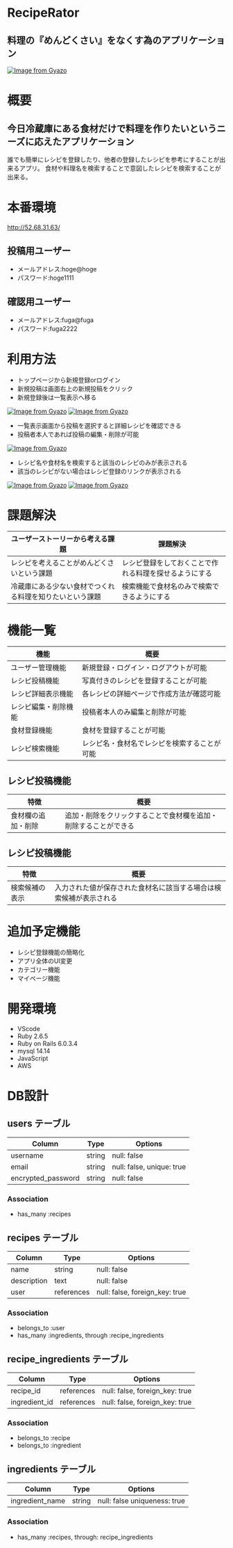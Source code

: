 # RecipeRator

## 料理の『めんどくさい』をなくす為のアプリケーション

[![Image from Gyazo](https://i.gyazo.com/cf2c2d3d3a3f1f644ca8847994a16d10.jpg)](https://gyazo.com/cf2c2d3d3a3f1f644ca8847994a16d10)

# 概要

## 今日冷蔵庫にある食材だけで料理を作りたいというニーズに応えたアプリケーション

誰でも簡単にレシピを登録したり、他者の登録したレシピを参考にすることが出来るアプリ。
食材や料理名を検索することで意図したレシピを検索することが出来る。

# 本番環境

http://52.68.31.63/

## 投稿用ユーザー

* メールアドレス:hoge@hoge
* パスワード:hoge1111

## 確認用ユーザー

* メールアドレス:fuga@fuga
* パスワード:fuga2222


# 利用方法

* トップページから新規登録orログイン
* 新規投稿は画面右上の新規投稿をクリック
* 新規登録後は一覧表示へ移る

[![Image from Gyazo](https://i.gyazo.com/89d514265a8a4bb27a3a9ae9c2989f7b.gif)](https://gyazo.com/89d514265a8a4bb27a3a9ae9c2989f7b)
[![Image from Gyazo](https://i.gyazo.com/112c47ed3feffa4cf324f6eefe41f93a.gif)](https://gyazo.com/112c47ed3feffa4cf324f6eefe41f93a)

* 一覧表示画面から投稿を選択すると詳細レシピを確認できる
* 投稿者本人であれば投稿の編集・削除が可能


[![Image from Gyazo](https://i.gyazo.com/60270a5ef9356aae687322532061ece5.gif)](https://gyazo.com/60270a5ef9356aae687322532061ece5)


* レシピ名や食材名を検索すると該当のレシピのみが表示される
* 該当のレシピがない場合はレシピ登録のリンクが表示される

[![Image from Gyazo](https://i.gyazo.com/08e0b0c994ea0927f5f57b67e5702fca.gif)](https://gyazo.com/08e0b0c994ea0927f5f57b67e5702fca)
[![Image from Gyazo](https://i.gyazo.com/a79fd2bc7cd392aa797e209e34a8c460.gif)](https://gyazo.com/a79fd2bc7cd392aa797e209e34a8c460)


# 課題解決

| ユーザーストーリーから考える課題                     |    課題解決                                   |
| ---------------------------------------------- | -------------------------------------------- |
| レシピを考えることがめんどくさいという課題            | レシピ登録をしておくことで作れる料理を探せるようにする |
| 冷蔵庫にある少ない食材でつくれる料理を知りたいという課題 | 検索機能で食材名のみで検索できるようにする          |

# 機能一覧

| 機能              | 概要                                    |
| ---------------- | --------------------------------------- |
| ユーザー管理機能    | 新規登録・ログイン・ログアウトが可能          |
| レシピ投稿機能      | 写真付きのレシピを登録することが可能         |
| レシピ詳細表示機能   | 各レシピの詳細ページで作成方法が確認可能     |
| レシピ編集・削除機能 | 投稿者本人のみ編集と削除が可能              |
| 食材登録機能        |  食材を登録することが可能                 |
| レシピ検索機能      |  レシピ名・食材名でレシピを検索することが可能 |

## レシピ投稿機能

| 特徴              | 概要                                                  |
| ---------------- | ----------------------------------------------------- |
| 食材欄の追加・削除  | 追加・削除をクリックすることで食材欄を追加・削除することができる |

## レシピ投稿機能

| 特徴         | 概要                                                    |
| ------------ | ------------------------------------------------------ |
| 検索候補の表示 | 入力された値が保存された食材名に該当する場合は検索候補が表示される |


# 追加予定機能

* レシピ登録機能の簡略化
* アプリ全体のUI変更
* カテゴリー機能
* マイページ機能

# 開発環境

* VScode
* Ruby 2.6.5
* Ruby on Rails 6.0.3.4
* mysql 14.14
* JavaScript
* AWS



# DB設計

## users テーブル

| Column              | Type    | Options                   |
| ------------------- | ------- | ------------------------- |
| username            | string  | null: false               |
| email               | string  | null: false, unique: true |
| encrypted_password  | string  | null: false               |


### Association

- has_many  :recipes

## recipes テーブル

| Column              | Type       | Options                         |
| ------------------- | ---------- | --------------------------------|
| name                | string     | null: false                     |
| description         | text       | null: false                     |
| user                | references | null: false, foreign_key: true  |

### Association

- belongs_to :user
- has_many   :ingredients, through :recipe_ingredients

## recipe_ingredients テーブル

| Column          | Type        | Options                        |
| --------------- | ----------- | ------------------------------ |
| recipe_id       | references  | null: false, foreign_key: true |
| ingredient_id   | references  | null: false, foreign_key: true |


### Association

- belongs_to :recipe
- belongs_to :ingredient

## ingredients テーブル

| Column          | Type        | Options                        |
| --------------- | ----------- | ------------------------------ |
| ingredient_name | string      | null: false uniqueness: true   |


### Association

- has_many :recipes, through: recipe_ingredients

